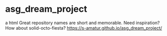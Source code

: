 # asg_dream_project
a html Great repository names are short and memorable. Need inspiration? How about solid-octo-fiesta?
https://s-amatur.github.io/asg_dream_project/
